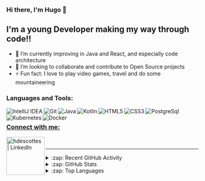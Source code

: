 ### Hi there, I'm Hugo 👋

## I'm a young Developer making my way through code!!

- 🌱 I’m currently improving in Java and React, and especially code architecture
- 👯 I’m looking to collaborate and contribute to Open Source projects
- ⚡ Fun fact: I love to play video games, travel and do some mountaineering

### Languages and Tools:

<a href="#"><img align="left" alt="IntelliJ IDEA" src="https://img.shields.io/badge/-IntelliJ Idea-black?logo=intellij-idea&logoColor=white&style=flat" />
<a href="#"><img align="left" alt="Git" src="https://img.shields.io/badge/-Git-orange?logo=git&logoColor=white&style=flat" />
<a href="#"><img align="left" alt="Java" src="https://img.shields.io/badge/-Java-orange?logo=java&logoColor=white&style=flat" />
<a href="#"><img align="left" alt="Kotlin" src="https://img.shields.io/badge/-Kotlin-03dbfc?logo=kotlin&logoColor=white&style=flat" />
<a href="#"><img align="left" alt="HTML5" src="https://img.shields.io/badge/-HTML5-red?logo=html5&logoColor=white&style=flat" />
<a href="#"><img align="left" alt="CSS3" src="https://img.shields.io/badge/-CSS3-blue?logo=css3&logoColor=white&style=flat" />
<a href="#"><img align="left" alt="PostgreSql" src ="https://img.shields.io/badge/-PostgreSql-%23316192?logo=postgresql&logoColor=white&style=flat" />
<a href="#"><img align="left" alt="Kubernetes" src ="https://img.shields.io/badge/-Kubernetes-0085ba?logo=kubernetes&logoColor=white&style=flat" />
<a href="#"><img align="left" alt="Docker" src ="https://img.shields.io/badge/-Docker-%230db7ed?logo=docker&logoColor=white&style=flat" />
<br>

### Connect with me:

[<img align="left" alt="hdescottes | LinkedIn" width=100px src="https://img.shields.io/badge/-LinkedIn-0085ba?logo=linkedin&logoColor=white&style=flat" />][linkedin]

<br />

---

<details>
  <summary>:zap: Recent GitHub Activity</summary>
  
<!--START_SECTION:activity-->
1. 🎉 Merged PR [#36](https://github.com/hdescottes/SamusProgressBar/pull/36) in [hdescottes/SamusProgressBar](https://github.com/hdescottes/SamusProgressBar)
2. 🎉 Merged PR [#247](https://github.com/hdescottes/StockMarketDashboard/pull/247) in [hdescottes/StockMarketDashboard](https://github.com/hdescottes/StockMarketDashboard)
<!--END_SECTION:activity-->

</details>

<details>
  <summary>:zap: GitHub Stats</summary>
  
  <img alt="hdescottes's GitHub Stats" src="https://github-readme-stats.vercel.app/api?username=hdescottes&show_icons=true&hide_border=true&theme=merko" />
</details>

<details>
  <summary>:zap: Top Languages</summary>
  
  <img alt="hdescottes's Top Languages" src="https://github-readme-stats.vercel.app/api/top-langs/?username=hdescottes&show_icons=true&hide_border=true&theme=merko" />
  
</details>

[linkedin]: https://www.linkedin.com/in/hugo-descottes
